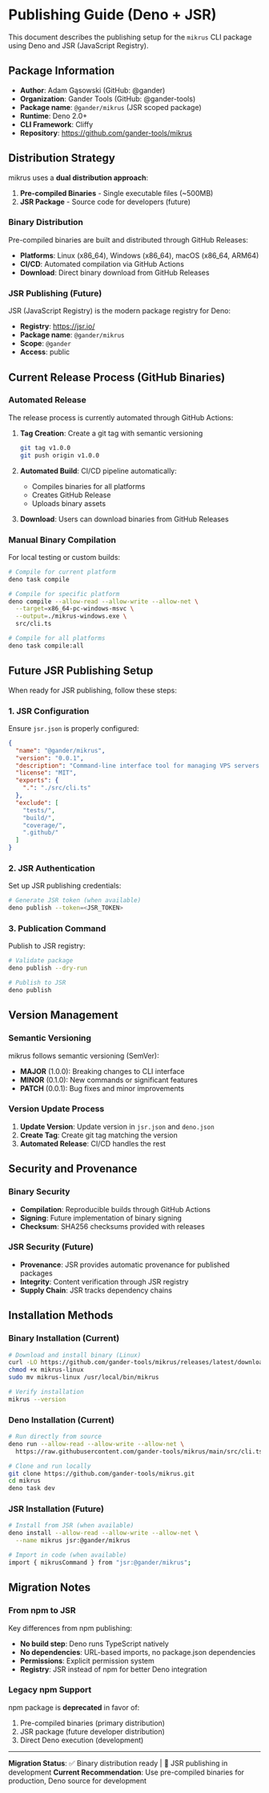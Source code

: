 # Publishing Guide (Deno + JSR)

This document describes the publishing setup for the `mikrus` CLI package using Deno and JSR (JavaScript Registry).

## Package Information

- **Author**: Adam Gąsowski (GitHub: @gander)
- **Organization**: Gander Tools (GitHub: @gander-tools)
- **Package name**: `@gander/mikrus` (JSR scoped package)
- **Runtime**: Deno 2.0+
- **CLI Framework**: Cliffy
- **Repository**: https://github.com/gander-tools/mikrus

## Distribution Strategy

mikrus uses a **dual distribution approach**:

1. **Pre-compiled Binaries** - Single executable files (~500MB)
2. **JSR Package** - Source code for developers (future)

### Binary Distribution

Pre-compiled binaries are built and distributed through GitHub Releases:

- **Platforms**: Linux (x86_64), Windows (x86_64), macOS (x86_64, ARM64)
- **CI/CD**: Automated compilation via GitHub Actions
- **Download**: Direct binary download from GitHub Releases

### JSR Publishing (Future)

JSR (JavaScript Registry) is the modern package registry for Deno:

- **Registry**: https://jsr.io/
- **Package name**: `@gander/mikrus`
- **Scope**: `@gander`
- **Access**: public

## Current Release Process (GitHub Binaries)

### Automated Release

The release process is currently automated through GitHub Actions:

1. **Tag Creation**: Create a git tag with semantic versioning
   ```bash
   git tag v1.0.0
   git push origin v1.0.0
   ```

2. **Automated Build**: CI/CD pipeline automatically:
   - Compiles binaries for all platforms
   - Creates GitHub Release
   - Uploads binary assets

3. **Download**: Users can download binaries from GitHub Releases

### Manual Binary Compilation

For local testing or custom builds:

```bash
# Compile for current platform
deno task compile

# Compile for specific platform
deno compile --allow-read --allow-write --allow-net \
  --target=x86_64-pc-windows-msvc \
  --output=./mikrus-windows.exe \
  src/cli.ts

# Compile for all platforms  
deno task compile:all
```

## Future JSR Publishing Setup

When ready for JSR publishing, follow these steps:

### 1. JSR Configuration

Ensure `jsr.json` is properly configured:

```json
{
  "name": "@gander/mikrus",
  "version": "0.0.1",
  "description": "Command-line interface tool for managing VPS servers on mikr.us platform",
  "license": "MIT",
  "exports": {
    ".": "./src/cli.ts"
  },
  "exclude": [
    "tests/",
    "build/",
    "coverage/",
    ".github/"
  ]
}
```

### 2. JSR Authentication

Set up JSR publishing credentials:

```bash
# Generate JSR token (when available)
deno publish --token=<JSR_TOKEN>
```

### 3. Publication Command

Publish to JSR registry:

```bash
# Validate package
deno publish --dry-run

# Publish to JSR
deno publish
```

## Version Management

### Semantic Versioning

mikrus follows semantic versioning (SemVer):

- **MAJOR** (1.0.0): Breaking changes to CLI interface
- **MINOR** (0.1.0): New commands or significant features
- **PATCH** (0.0.1): Bug fixes and minor improvements

### Version Update Process

1. **Update Version**: Update version in `jsr.json` and `deno.json`
2. **Create Tag**: Create git tag matching the version
3. **Automated Release**: CI/CD handles the rest

## Security and Provenance

### Binary Security

- **Compilation**: Reproducible builds through GitHub Actions
- **Signing**: Future implementation of binary signing
- **Checksum**: SHA256 checksums provided with releases

### JSR Security (Future)

- **Provenance**: JSR provides automatic provenance for published packages
- **Integrity**: Content verification through JSR registry
- **Supply Chain**: JSR tracks dependency chains

## Installation Methods

### Binary Installation (Current)

```bash
# Download and install binary (Linux)
curl -LO https://github.com/gander-tools/mikrus/releases/latest/download/mikrus-linux
chmod +x mikrus-linux
sudo mv mikrus-linux /usr/local/bin/mikrus

# Verify installation
mikrus --version
```

### Deno Installation (Current)

```bash
# Run directly from source
deno run --allow-read --allow-write --allow-net \
  https://raw.githubusercontent.com/gander-tools/mikrus/main/src/cli.ts

# Clone and run locally
git clone https://github.com/gander-tools/mikrus.git
cd mikrus
deno task dev
```

### JSR Installation (Future)

```bash
# Install from JSR (when available)
deno install --allow-read --allow-write --allow-net \
  --name mikrus jsr:@gander/mikrus

# Import in code (when available)
import { mikrusCommand } from "jsr:@gander/mikrus";
```

## Migration Notes

### From npm to JSR

Key differences from npm publishing:

- **No build step**: Deno runs TypeScript natively
- **No dependencies**: URL-based imports, no package.json dependencies
- **Permissions**: Explicit permission system
- **Registry**: JSR instead of npm for better Deno integration

### Legacy npm Support

npm package is **deprecated** in favor of:
1. Pre-compiled binaries (primary distribution)
2. JSR package (future developer distribution)
3. Direct Deno execution (development)

---

**Migration Status**: ✅ Binary distribution ready | 🚧 JSR publishing in development
**Current Recommendation**: Use pre-compiled binaries for production, Deno source for development